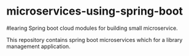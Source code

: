# microservices-using-spring-boot
#learing Spring boot cloud modules for building small microservice.

This repository contains spring boot microservices which for a library management application.
